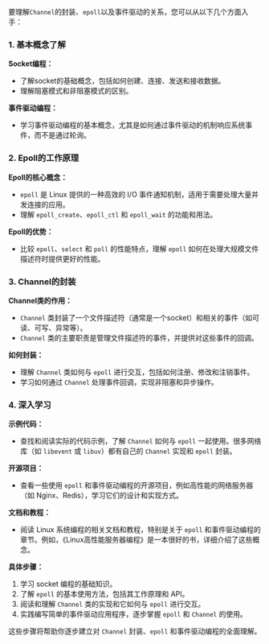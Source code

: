 要理解`Channel`的封装、`epoll`以及事件驱动的关系，您可以从以下几个方面入手：

### 1. **基本概念了解**

**Socket编程：**
- 了解socket的基础概念，包括如何创建、连接、发送和接收数据。
- 理解阻塞模式和非阻塞模式的区别。

**事件驱动编程：**
- 学习事件驱动编程的基本概念，尤其是如何通过事件驱动的机制响应系统事件，而不是通过轮询。

### 2. **Epoll的工作原理**

**Epoll的核心概念：**
- `epoll` 是 Linux 提供的一种高效的 I/O 事件通知机制，适用于需要处理大量并发连接的应用。
- 理解 `epoll_create`、`epoll_ctl` 和 `epoll_wait` 的功能和用法。

**Epoll的优势：**
- 比较 `epoll`、`select` 和 `poll` 的性能特点，理解 `epoll` 如何在处理大规模文件描述符时提供更好的性能。

### 3. **Channel的封装**

**Channel类的作用：**
- `Channel` 类封装了一个文件描述符（通常是一个socket）和相关的事件（如可读、可写、异常等）。
- `Channel` 类的主要职责是管理文件描述符的事件，并提供对这些事件的回调。

**如何封装：**
- 理解 `Channel` 类如何与 `epoll` 进行交互，包括如何注册、修改和注销事件。
- 学习如何通过 `Channel` 处理事件回调，实现非阻塞和异步操作。

### 4. **深入学习**

**示例代码：**
- 查找和阅读实际的代码示例，了解 `Channel` 如何与 `epoll` 一起使用。很多网络库（如 `libevent` 或 `libuv`）都有自己的 `Channel` 实现和 `epoll` 封装。

**开源项目：**
- 查看一些使用 `epoll` 和事件驱动编程的开源项目，例如高性能的网络服务器（如 Nginx、Redis），学习它们的设计和实现方式。

**文档和教程：**
- 阅读 Linux 系统编程的相关文档和教程，特别是关于 `epoll` 和事件驱动编程的章节。例如，《Linux高性能服务器编程》是一本很好的书，详细介绍了这些概念。

**具体步骤：**
1. 学习 socket 编程的基础知识。
2. 了解 `epoll` 的基本使用方法，包括其工作原理和 API。
3. 阅读和理解 `Channel` 类的实现和它如何与 `epoll` 进行交互。
4. 实践编写简单的事件驱动应用程序，逐步掌握 `epoll` 和 `Channel` 的使用。

这些步骤将帮助你逐步建立对 `Channel` 封装、`epoll` 和事件驱动编程的全面理解。